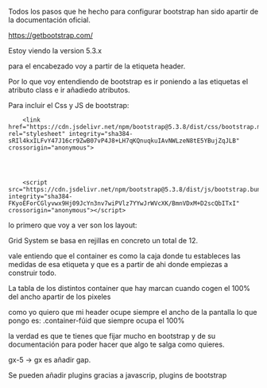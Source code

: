 Todos los pasos que he hecho para configurar bootstrap han sido apartir de la documentación oficial.

https://getbootstrap.com/

Estoy viendo la version 5.3.x

para el encabezado voy a partir de la etiqueta header.

Por lo que voy entendiendo de bootstrap es ir poniendo a las 
    etiquetas el atributo class e ir añadiedo atributos.


Para incluir el Css y JS de bootstrap:

        <link href="https://cdn.jsdelivr.net/npm/bootstrap@5.3.8/dist/css/bootstrap.min.css" rel="stylesheet" integrity="sha384-sRIl4kxILFvY47J16cr9ZwB07vP4J8+LH7qKQnuqkuIAvNWLzeN8tE5YBujZqJLB" crossorigin="anonymous">




        <script src="https://cdn.jsdelivr.net/npm/bootstrap@5.3.8/dist/js/bootstrap.bundle.min.js" integrity="sha384-FKyoEForCGlyvwx9Hj09JcYn3nv7wiPVlz7YYwJrWVcXK/BmnVDxM+D2scQbITxI" crossorigin="anonymous"></script>


lo primero que voy a ver son los layout:


Grid System 
se basa en rejillas en concreto un total de 12.

vale entiendo que el container es como la caja donde tu estableces las medidas de esa etiqueta y que es a partir de ahi donde empiezas a construir todo.


La tabla de los distintos container que hay marcan cuando cogen el 100% del ancho apartir de los pixeles 

como yo quiero que mi header ocupe siempre el ancho de la pantalla lo que pongo es:
.container-fúid  que siempre ocupa el 100%


la verdad es que te tienes que fijar mucho en bootstrap y de su documentación para poder hacer que algo te salga como quieres.



gx-5 -> gx es añadir gap.







Se pueden añadir plugins gracias a javascrip, plugins de bootstrap

